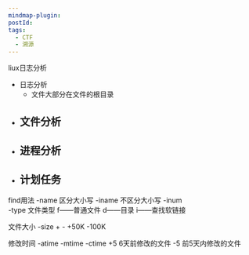 ```yaml
---
mindmap-plugin: 
postId: 
tags:
  - CTF
  - 溯源
---
```

liux日志分析

- 日志分析
    - 文件大部分在文件的根目录
- 文件分析
    - 
- 进程分析
    - 
- 计划任务
    - 





find用法
-name 区分大小写
-iname 不区分大小写
-inum  
-type 文件类型
    f——普通文件
    d——目录
    i——查找软链接

文件大小
-size + - +50K -100K

修改时间
-atime 
-mtime
-ctime
+5 6天前修改的文件
-5 前5天内修改的文件








